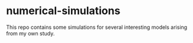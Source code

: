 # numerical-simulations

This repo contains some simulations for several interesting models arising from my own study.
